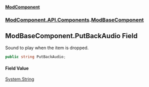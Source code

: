 #### [ModComponent](index.md 'index')
### [ModComponent.API.Components](index.md#ModComponent.API.Components 'ModComponent.API.Components').[ModBaseComponent](ModBaseComponent.md 'ModComponent.API.Components.ModBaseComponent')

## ModBaseComponent.PutBackAudio Field

Sound to play when the item is dropped.

```csharp
public string PutBackAudio;
```

#### Field Value
[System.String](https://docs.microsoft.com/en-us/dotnet/api/System.String 'System.String')
